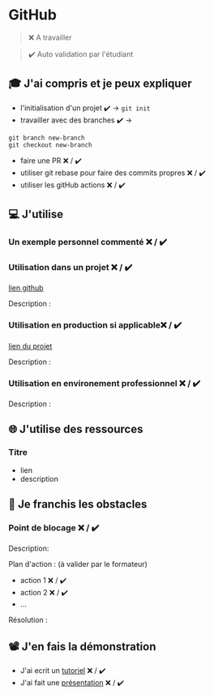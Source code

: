 # GitHub

> ❌ A travailler

> ✔️ Auto validation par l'étudiant

## 🎓 J'ai compris et je peux expliquer

-   l'initialisation d'un projet ✔️ -> `git init`
-   travailler avec des branches ✔️ ->

```
git branch new-branch
git checkout new-branch
```

-   faire une PR ❌ / ✔️
-   utiliser git rebase pour faire des commits propres ❌ / ✔️
-   utiliser les gitHub actions ❌ / ✔️

## 💻 J'utilise

### Un exemple personnel commenté ❌ / ✔️

### Utilisation dans un projet ❌ / ✔️

[lien github](...)

Description :

### Utilisation en production si applicable❌ / ✔️

[lien du projet](...)

Description :

### Utilisation en environement professionnel ❌ / ✔️

Description :

## 🌐 J'utilise des ressources

### Titre

-   lien
-   description

## 🚧 Je franchis les obstacles

### Point de blocage ❌ / ✔️

Description:

Plan d'action : (à valider par le formateur)

-   action 1 ❌ / ✔️
-   action 2 ❌ / ✔️
-   ...

Résolution :

## 📽️ J'en fais la démonstration

-   J'ai ecrit un [tutoriel](...) ❌ / ✔️
-   J'ai fait une [présentation](...) ❌ / ✔️
